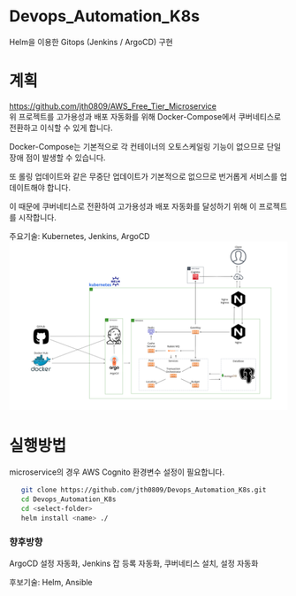# Devops_Automation_K8s
Helm을 이용한 Gitops (Jenkins / ArgoCD) 구현

# 계획
https://github.com/jth0809/AWS_Free_Tier_Microservice  
위 프로젝트를 고가용성과 배포 자동화를 위해 Docker-Compose에서 쿠버네티스로 전환하고 이식할 수 있게 합니다.

Docker-Compose는 기본적으로 각 컨테이너의 오토스케일링 기능이 없으므로 단일 장애 점이 발생할 수 있습니다.

또 롤링 업데이트와 같은 무중단 업데이트가 기본적으로 없으므로 번거롭게 서비스를 업데이트해야 합니다.

이 때문에 쿠버네티스로 전환하여 고가용성과 배포 자동화를 달성하기 위해 이 프로젝트를 시작합니다.

주요기술: Kubernetes, Jenkins, ArgoCD
![구조도](img/Microservice.PNG)

# 실행방법
microservice의 경우 AWS Cognito 환경변수 설정이 필요합니다.

```bash
   git clone https://github.com/jth0809/Devops_Automation_K8s.git
   cd Devops_Automation_K8s
   cd <select-folder>
   helm install <name> ./
```

### 향후방향
ArgoCD 설정 자동화, Jenkins 잡 등록 자동화, 쿠버네티스 설치, 설정 자동화  

후보기술: Helm, Ansible